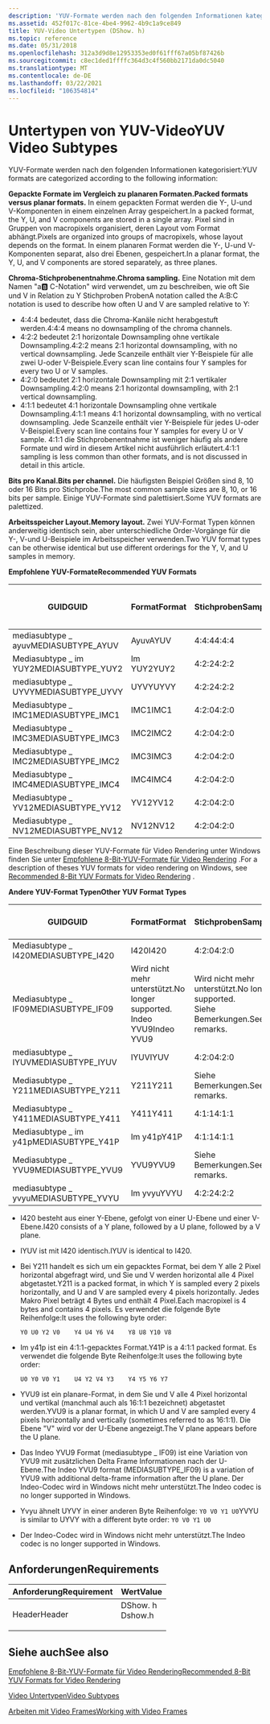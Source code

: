 ```yaml
---
description: 'YUV-Formate werden nach den folgenden Informationen kategorisiert:'
ms.assetid: 452f017c-81ce-4be4-9962-4b9c1a9ce849
title: YUV-Video Untertypen (DShow. h)
ms.topic: reference
ms.date: 05/31/2018
ms.openlocfilehash: 312a3d9d8e12953353ed0f61fff67a05bf87426b
ms.sourcegitcommit: c8ec1ded1ffffc364d3c4f560bb2171da0dc5040
ms.translationtype: MT
ms.contentlocale: de-DE
ms.lasthandoff: 03/22/2021
ms.locfileid: "106354814"
---
```

# <a name="yuv-video-subtypes"></a><span data-ttu-id="93e16-103">Untertypen von YUV-Video</span><span class="sxs-lookup"><span data-stu-id="93e16-103">YUV Video Subtypes</span></span>

<span data-ttu-id="93e16-104">YUV-Formate werden nach den folgenden Informationen kategorisiert:</span><span class="sxs-lookup"><span data-stu-id="93e16-104">YUV formats are categorized according to the following information:</span></span>

<span data-ttu-id="93e16-105">**Gepackte Formate im Vergleich zu planaren Formaten.**</span><span class="sxs-lookup"><span data-stu-id="93e16-105">**Packed formats versus planar formats.**</span></span> <span data-ttu-id="93e16-106">In einem gepackten Format werden die Y-, U-und V-Komponenten in einem einzelnen Array gespeichert.</span><span class="sxs-lookup"><span data-stu-id="93e16-106">In a packed format, the Y, U, and V components are stored in a single array.</span></span> <span data-ttu-id="93e16-107">Pixel sind in Gruppen von macropixels organisiert, deren Layout vom Format abhängt.</span><span class="sxs-lookup"><span data-stu-id="93e16-107">Pixels are organized into groups of macropixels, whose layout depends on the format.</span></span> <span data-ttu-id="93e16-108">In einem planaren Format werden die Y-, U-und V-Komponenten separat, also drei Ebenen, gespeichert.</span><span class="sxs-lookup"><span data-stu-id="93e16-108">In a planar format, the Y, U, and V components are stored separately, as three planes.</span></span>

<span data-ttu-id="93e16-109">**Chroma-Stichprobenentnahme.**</span><span class="sxs-lookup"><span data-stu-id="93e16-109">**Chroma sampling.**</span></span> <span data-ttu-id="93e16-110">Eine Notation mit dem Namen "a:b: C-Notation" wird verwendet, um zu beschreiben, wie oft Sie und V in Relation zu Y Stichproben Proben</span><span class="sxs-lookup"><span data-stu-id="93e16-110">A notation called the A:B:C notation is used to describe how often U and V are sampled relative to Y:</span></span>

-   <span data-ttu-id="93e16-111">4:4:4 bedeutet, dass die Chroma-Kanäle nicht herabgestuft werden.</span><span class="sxs-lookup"><span data-stu-id="93e16-111">4:4:4 means no downsampling of the chroma channels.</span></span>
-   <span data-ttu-id="93e16-112">4:2:2 bedeutet 2:1 horizontale Downsampling ohne vertikale Downsampling.</span><span class="sxs-lookup"><span data-stu-id="93e16-112">4:2:2 means 2:1 horizontal downsampling, with no vertical downsampling.</span></span> <span data-ttu-id="93e16-113">Jede Scanzeile enthält vier Y-Beispiele für alle zwei U-oder V-Beispiele.</span><span class="sxs-lookup"><span data-stu-id="93e16-113">Every scan line contains four Y samples for every two U or V samples.</span></span>
-   <span data-ttu-id="93e16-114">4:2:0 bedeutet 2:1 horizontale Downsampling mit 2:1 vertikaler Downsampling.</span><span class="sxs-lookup"><span data-stu-id="93e16-114">4:2:0 means 2:1 horizontal downsampling, with 2:1 vertical downsampling.</span></span>
-   <span data-ttu-id="93e16-115">4:1:1 bedeutet 4:1 horizontale Downsampling ohne vertikale Downsampling.</span><span class="sxs-lookup"><span data-stu-id="93e16-115">4:1:1 means 4:1 horizontal downsampling, with no vertical downsampling.</span></span> <span data-ttu-id="93e16-116">Jede Scanzeile enthält vier Y-Beispiele für jedes U-oder V-Beispiel.</span><span class="sxs-lookup"><span data-stu-id="93e16-116">Every scan line contains four Y samples for every U or V sample.</span></span> <span data-ttu-id="93e16-117">4:1:1 die Stichprobenentnahme ist weniger häufig als andere Formate und wird in diesem Artikel nicht ausführlich erläutert.</span><span class="sxs-lookup"><span data-stu-id="93e16-117">4:1:1 sampling is less common than other formats, and is not discussed in detail in this article.</span></span>

<span data-ttu-id="93e16-118">**Bits pro Kanal.**</span><span class="sxs-lookup"><span data-stu-id="93e16-118">**Bits per channel.**</span></span> <span data-ttu-id="93e16-119">Die häufigsten Beispiel Größen sind 8, 10 oder 16 Bits pro Stichprobe.</span><span class="sxs-lookup"><span data-stu-id="93e16-119">The most common sample sizes are 8, 10, or 16 bits per sample.</span></span> <span data-ttu-id="93e16-120">Einige YUV-Formate sind palettisiert.</span><span class="sxs-lookup"><span data-stu-id="93e16-120">Some YUV formats are palettized.</span></span>

<span data-ttu-id="93e16-121">**Arbeitsspeicher Layout.**</span><span class="sxs-lookup"><span data-stu-id="93e16-121">**Memory layout.**</span></span> <span data-ttu-id="93e16-122">Zwei YUV-Format Typen können anderweitig identisch sein, aber unterschiedliche Order-Vorgänge für die Y-, V-und U-Beispiele im Arbeitsspeicher verwenden.</span><span class="sxs-lookup"><span data-stu-id="93e16-122">Two YUV format types can be otherwise identical but use different orderings for the Y, V, and U samples in memory.</span></span>

<span data-ttu-id="93e16-123">**Empfohlene YUV-Formate**</span><span class="sxs-lookup"><span data-stu-id="93e16-123">**Recommended YUV Formats**</span></span>



| <span data-ttu-id="93e16-124">GUID</span><span class="sxs-lookup"><span data-stu-id="93e16-124">GUID</span></span>               | <span data-ttu-id="93e16-125">Format</span><span class="sxs-lookup"><span data-stu-id="93e16-125">Format</span></span> | <span data-ttu-id="93e16-126">Stichproben</span><span class="sxs-lookup"><span data-stu-id="93e16-126">Sampling</span></span> | <span data-ttu-id="93e16-127">Gepackt oder planare</span><span class="sxs-lookup"><span data-stu-id="93e16-127">Packed or planar</span></span> | <span data-ttu-id="93e16-128">Bits pro Kanal</span><span class="sxs-lookup"><span data-stu-id="93e16-128">Bits per channel</span></span> |
|--------------------|--------|----------|------------------|------------------|
| <span data-ttu-id="93e16-129">mediasubtype \_ ayuv</span><span class="sxs-lookup"><span data-stu-id="93e16-129">MEDIASUBTYPE\_AYUV</span></span> | <span data-ttu-id="93e16-130">Ayuv</span><span class="sxs-lookup"><span data-stu-id="93e16-130">AYUV</span></span>   | <span data-ttu-id="93e16-131">4:4:4</span><span class="sxs-lookup"><span data-stu-id="93e16-131">4:4:4</span></span>    | <span data-ttu-id="93e16-132">Stop</span><span class="sxs-lookup"><span data-stu-id="93e16-132">Packed</span></span>           | <span data-ttu-id="93e16-133">8</span><span class="sxs-lookup"><span data-stu-id="93e16-133">8</span></span>                |
| <span data-ttu-id="93e16-134">Mediasubtype \_ im YUY2</span><span class="sxs-lookup"><span data-stu-id="93e16-134">MEDIASUBTYPE\_YUY2</span></span> | <span data-ttu-id="93e16-135">Im YUY2</span><span class="sxs-lookup"><span data-stu-id="93e16-135">YUY2</span></span>   | <span data-ttu-id="93e16-136">4:2:2</span><span class="sxs-lookup"><span data-stu-id="93e16-136">4:2:2</span></span>    | <span data-ttu-id="93e16-137">Stop</span><span class="sxs-lookup"><span data-stu-id="93e16-137">Packed</span></span>           | <span data-ttu-id="93e16-138">8</span><span class="sxs-lookup"><span data-stu-id="93e16-138">8</span></span>                |
| <span data-ttu-id="93e16-139">mediasubtype \_ UYVY</span><span class="sxs-lookup"><span data-stu-id="93e16-139">MEDIASUBTYPE\_UYVY</span></span> | <span data-ttu-id="93e16-140">UYVY</span><span class="sxs-lookup"><span data-stu-id="93e16-140">UYVY</span></span>   | <span data-ttu-id="93e16-141">4:2:2</span><span class="sxs-lookup"><span data-stu-id="93e16-141">4:2:2</span></span>    | <span data-ttu-id="93e16-142">Stop</span><span class="sxs-lookup"><span data-stu-id="93e16-142">Packed</span></span>           | <span data-ttu-id="93e16-143">8</span><span class="sxs-lookup"><span data-stu-id="93e16-143">8</span></span>                |
| <span data-ttu-id="93e16-144">Mediasubtype \_ IMC1</span><span class="sxs-lookup"><span data-stu-id="93e16-144">MEDIASUBTYPE\_IMC1</span></span> | <span data-ttu-id="93e16-145">IMC1</span><span class="sxs-lookup"><span data-stu-id="93e16-145">IMC1</span></span>   | <span data-ttu-id="93e16-146">4:2:0</span><span class="sxs-lookup"><span data-stu-id="93e16-146">4:2:0</span></span>    | <span data-ttu-id="93e16-147">Planare</span><span class="sxs-lookup"><span data-stu-id="93e16-147">Planar</span></span>           | <span data-ttu-id="93e16-148">8</span><span class="sxs-lookup"><span data-stu-id="93e16-148">8</span></span>                |
| <span data-ttu-id="93e16-149">Mediasubtype \_ IMC3</span><span class="sxs-lookup"><span data-stu-id="93e16-149">MEDIASUBTYPE\_IMC3</span></span> | <span data-ttu-id="93e16-150">IMC2</span><span class="sxs-lookup"><span data-stu-id="93e16-150">IMC2</span></span>   | <span data-ttu-id="93e16-151">4:2:0</span><span class="sxs-lookup"><span data-stu-id="93e16-151">4:2:0</span></span>    | <span data-ttu-id="93e16-152">Planare</span><span class="sxs-lookup"><span data-stu-id="93e16-152">Planar</span></span>           | <span data-ttu-id="93e16-153">8</span><span class="sxs-lookup"><span data-stu-id="93e16-153">8</span></span>                |
| <span data-ttu-id="93e16-154">Mediasubtype \_ IMC2</span><span class="sxs-lookup"><span data-stu-id="93e16-154">MEDIASUBTYPE\_IMC2</span></span> | <span data-ttu-id="93e16-155">IMC3</span><span class="sxs-lookup"><span data-stu-id="93e16-155">IMC3</span></span>   | <span data-ttu-id="93e16-156">4:2:0</span><span class="sxs-lookup"><span data-stu-id="93e16-156">4:2:0</span></span>    | <span data-ttu-id="93e16-157">Planare</span><span class="sxs-lookup"><span data-stu-id="93e16-157">Planar</span></span>           | <span data-ttu-id="93e16-158">8</span><span class="sxs-lookup"><span data-stu-id="93e16-158">8</span></span>                |
| <span data-ttu-id="93e16-159">Mediasubtype \_ IMC4</span><span class="sxs-lookup"><span data-stu-id="93e16-159">MEDIASUBTYPE\_IMC4</span></span> | <span data-ttu-id="93e16-160">IMC4</span><span class="sxs-lookup"><span data-stu-id="93e16-160">IMC4</span></span>   | <span data-ttu-id="93e16-161">4:2:0</span><span class="sxs-lookup"><span data-stu-id="93e16-161">4:2:0</span></span>    | <span data-ttu-id="93e16-162">Planare</span><span class="sxs-lookup"><span data-stu-id="93e16-162">Planar</span></span>           | <span data-ttu-id="93e16-163">8</span><span class="sxs-lookup"><span data-stu-id="93e16-163">8</span></span>                |
| <span data-ttu-id="93e16-164">Mediasubtype \_ YV12</span><span class="sxs-lookup"><span data-stu-id="93e16-164">MEDIASUBTYPE\_YV12</span></span> | <span data-ttu-id="93e16-165">YV12</span><span class="sxs-lookup"><span data-stu-id="93e16-165">YV12</span></span>   | <span data-ttu-id="93e16-166">4:2:0</span><span class="sxs-lookup"><span data-stu-id="93e16-166">4:2:0</span></span>    | <span data-ttu-id="93e16-167">Planare</span><span class="sxs-lookup"><span data-stu-id="93e16-167">Planar</span></span>           | <span data-ttu-id="93e16-168">8</span><span class="sxs-lookup"><span data-stu-id="93e16-168">8</span></span>                |
| <span data-ttu-id="93e16-169">Mediasubtype \_ NV12</span><span class="sxs-lookup"><span data-stu-id="93e16-169">MEDIASUBTYPE\_NV12</span></span> | <span data-ttu-id="93e16-170">NV12</span><span class="sxs-lookup"><span data-stu-id="93e16-170">NV12</span></span>   | <span data-ttu-id="93e16-171">4:2:0</span><span class="sxs-lookup"><span data-stu-id="93e16-171">4:2:0</span></span>    | <span data-ttu-id="93e16-172">Planare</span><span class="sxs-lookup"><span data-stu-id="93e16-172">Planar</span></span>           | <span data-ttu-id="93e16-173">8</span><span class="sxs-lookup"><span data-stu-id="93e16-173">8</span></span>                |



 

<span data-ttu-id="93e16-174">Eine Beschreibung dieser YUV-Formate für Video Rendering unter Windows finden Sie unter [Empfohlene 8-Bit-YUV-Formate für Video Rendering](../medfound/recommended-8-bit-yuv-formats-for-video-rendering.md) .</span><span class="sxs-lookup"><span data-stu-id="93e16-174">For a description of theses YUV formats for video rendering on Windows, see [Recommended 8-Bit YUV Formats for Video Rendering](../medfound/recommended-8-bit-yuv-formats-for-video-rendering.md) .</span></span>

<span data-ttu-id="93e16-175">**Andere YUV-Format Typen**</span><span class="sxs-lookup"><span data-stu-id="93e16-175">**Other YUV Format Types**</span></span>



| <span data-ttu-id="93e16-176">GUID</span><span class="sxs-lookup"><span data-stu-id="93e16-176">GUID</span></span>               | <span data-ttu-id="93e16-177">Format</span><span class="sxs-lookup"><span data-stu-id="93e16-177">Format</span></span>                                                | <span data-ttu-id="93e16-178">Stichproben</span><span class="sxs-lookup"><span data-stu-id="93e16-178">Sampling</span></span>                                                | <span data-ttu-id="93e16-179">Gepackt oder planare</span><span class="sxs-lookup"><span data-stu-id="93e16-179">Packed or planar</span></span>                                  | <span data-ttu-id="93e16-180">Bits pro Kanal</span><span class="sxs-lookup"><span data-stu-id="93e16-180">Bits per channel</span></span>                             |
|--------------------|-------------------------------------------------------|---------------------------------------------------------|---------------------------------------------------|----------------------------------------------|
| <span data-ttu-id="93e16-181">Mediasubtype \_ I420</span><span class="sxs-lookup"><span data-stu-id="93e16-181">MEDIASUBTYPE\_I420</span></span> | <span data-ttu-id="93e16-182">I420</span><span class="sxs-lookup"><span data-stu-id="93e16-182">I420</span></span>                                                  | <span data-ttu-id="93e16-183">4:2:0</span><span class="sxs-lookup"><span data-stu-id="93e16-183">4:2:0</span></span>                                                   | <span data-ttu-id="93e16-184">Planare</span><span class="sxs-lookup"><span data-stu-id="93e16-184">Planar</span></span>                                            | <span data-ttu-id="93e16-185">8</span><span class="sxs-lookup"><span data-stu-id="93e16-185">8</span></span>                                            |
| <span data-ttu-id="93e16-186">Mediasubtype \_ IF09</span><span class="sxs-lookup"><span data-stu-id="93e16-186">MEDIASUBTYPE\_IF09</span></span> | <span data-ttu-id="93e16-187">Wird nicht mehr unterstützt.</span><span class="sxs-lookup"><span data-stu-id="93e16-187">No longer supported.</span></span><br/> <span data-ttu-id="93e16-188">Indeo YVU9</span><span class="sxs-lookup"><span data-stu-id="93e16-188">Indeo YVU9</span></span><br/> | <span data-ttu-id="93e16-189">Wird nicht mehr unterstützt.</span><span class="sxs-lookup"><span data-stu-id="93e16-189">No longer supported.</span></span><br/> <span data-ttu-id="93e16-190">Siehe Bemerkungen.</span><span class="sxs-lookup"><span data-stu-id="93e16-190">See remarks.</span></span><br/> | <span data-ttu-id="93e16-191">Wird nicht mehr unterstützt.</span><span class="sxs-lookup"><span data-stu-id="93e16-191">No longer supported.</span></span><br/> <span data-ttu-id="93e16-192">Planare</span><span class="sxs-lookup"><span data-stu-id="93e16-192">Planar</span></span><br/> | <span data-ttu-id="93e16-193">Wird nicht mehr unterstützt.</span><span class="sxs-lookup"><span data-stu-id="93e16-193">No longer supported.</span></span><br/> <span data-ttu-id="93e16-194">8</span><span class="sxs-lookup"><span data-stu-id="93e16-194">8</span></span><br/> |
| <span data-ttu-id="93e16-195">mediasubtype \_ IYUV</span><span class="sxs-lookup"><span data-stu-id="93e16-195">MEDIASUBTYPE\_IYUV</span></span> | <span data-ttu-id="93e16-196">IYUV</span><span class="sxs-lookup"><span data-stu-id="93e16-196">IYUV</span></span>                                                  | <span data-ttu-id="93e16-197">4:2:0</span><span class="sxs-lookup"><span data-stu-id="93e16-197">4:2:0</span></span>                                                   | <span data-ttu-id="93e16-198">Planare</span><span class="sxs-lookup"><span data-stu-id="93e16-198">Planar</span></span>                                            | <span data-ttu-id="93e16-199">8</span><span class="sxs-lookup"><span data-stu-id="93e16-199">8</span></span>                                            |
| <span data-ttu-id="93e16-200">Mediasubtype \_ Y211</span><span class="sxs-lookup"><span data-stu-id="93e16-200">MEDIASUBTYPE\_Y211</span></span> | <span data-ttu-id="93e16-201">Y211</span><span class="sxs-lookup"><span data-stu-id="93e16-201">Y211</span></span>                                                  | <span data-ttu-id="93e16-202">Siehe Bemerkungen.</span><span class="sxs-lookup"><span data-stu-id="93e16-202">See remarks.</span></span>                                            | <span data-ttu-id="93e16-203">Stop</span><span class="sxs-lookup"><span data-stu-id="93e16-203">Packed</span></span>                                            | <span data-ttu-id="93e16-204">8</span><span class="sxs-lookup"><span data-stu-id="93e16-204">8</span></span>                                            |
| <span data-ttu-id="93e16-205">Mediasubtype \_ Y411</span><span class="sxs-lookup"><span data-stu-id="93e16-205">MEDIASUBTYPE\_Y411</span></span> | <span data-ttu-id="93e16-206">Y411</span><span class="sxs-lookup"><span data-stu-id="93e16-206">Y411</span></span>                                                  | <span data-ttu-id="93e16-207">4:1:1</span><span class="sxs-lookup"><span data-stu-id="93e16-207">4:1:1</span></span>                                                   | <span data-ttu-id="93e16-208">Stop</span><span class="sxs-lookup"><span data-stu-id="93e16-208">Packed</span></span>                                            | <span data-ttu-id="93e16-209">8</span><span class="sxs-lookup"><span data-stu-id="93e16-209">8</span></span>                                            |
| <span data-ttu-id="93e16-210">Mediasubtype \_ im y41p</span><span class="sxs-lookup"><span data-stu-id="93e16-210">MEDIASUBTYPE\_Y41P</span></span> | <span data-ttu-id="93e16-211">Im y41p</span><span class="sxs-lookup"><span data-stu-id="93e16-211">Y41P</span></span>                                                  | <span data-ttu-id="93e16-212">4:1:1</span><span class="sxs-lookup"><span data-stu-id="93e16-212">4:1:1</span></span>                                                   | <span data-ttu-id="93e16-213">Stop</span><span class="sxs-lookup"><span data-stu-id="93e16-213">Packed</span></span>                                            | <span data-ttu-id="93e16-214">8</span><span class="sxs-lookup"><span data-stu-id="93e16-214">8</span></span>                                            |
| <span data-ttu-id="93e16-215">Mediasubtype \_ YVU9</span><span class="sxs-lookup"><span data-stu-id="93e16-215">MEDIASUBTYPE\_YVU9</span></span> | <span data-ttu-id="93e16-216">YVU9</span><span class="sxs-lookup"><span data-stu-id="93e16-216">YVU9</span></span>                                                  | <span data-ttu-id="93e16-217">Siehe Bemerkungen.</span><span class="sxs-lookup"><span data-stu-id="93e16-217">See remarks.</span></span>                                            | <span data-ttu-id="93e16-218">Planare</span><span class="sxs-lookup"><span data-stu-id="93e16-218">Planar</span></span>                                            | <span data-ttu-id="93e16-219">8</span><span class="sxs-lookup"><span data-stu-id="93e16-219">8</span></span>                                            |
| <span data-ttu-id="93e16-220">mediasubtype \_ yvyu</span><span class="sxs-lookup"><span data-stu-id="93e16-220">MEDIASUBTYPE\_YVYU</span></span> | <span data-ttu-id="93e16-221">Im yvyu</span><span class="sxs-lookup"><span data-stu-id="93e16-221">YVYU</span></span>                                                  | <span data-ttu-id="93e16-222">4:2:2</span><span class="sxs-lookup"><span data-stu-id="93e16-222">4:2:2</span></span>                                                   | <span data-ttu-id="93e16-223">Stop</span><span class="sxs-lookup"><span data-stu-id="93e16-223">Packed</span></span>                                            | <span data-ttu-id="93e16-224">8</span><span class="sxs-lookup"><span data-stu-id="93e16-224">8</span></span>                                            |



 

-   <span data-ttu-id="93e16-225">I420 besteht aus einer Y-Ebene, gefolgt von einer U-Ebene und einer V-Ebene.</span><span class="sxs-lookup"><span data-stu-id="93e16-225">I420 consists of a Y plane, followed by a U plane, followed by a V plane.</span></span>
-   <span data-ttu-id="93e16-226">IYUV ist mit I420 identisch.</span><span class="sxs-lookup"><span data-stu-id="93e16-226">IYUV is identical to I420.</span></span>
-   <span data-ttu-id="93e16-227">Bei Y211 handelt es sich um ein gepacktes Format, bei dem Y alle 2 Pixel horizontal abgefragt wird, und Sie und V werden horizontal alle 4 Pixel abgetastet.</span><span class="sxs-lookup"><span data-stu-id="93e16-227">Y211 is a packed format, in which Y is sampled every 2 pixels horizontally, and U and V are sampled every 4 pixels horizontally.</span></span> <span data-ttu-id="93e16-228">Jedes Makro Pixel beträgt 4 Bytes und enthält 4 Pixel.</span><span class="sxs-lookup"><span data-stu-id="93e16-228">Each macropixel is 4 bytes and contains 4 pixels.</span></span> <span data-ttu-id="93e16-229">Es verwendet die folgende Byte Reihenfolge:</span><span class="sxs-lookup"><span data-stu-id="93e16-229">It uses the following byte order:</span></span>

    `Y0 U0 Y2 V0    Y4 U4 Y6 V4    Y8 U8 Y10 V8`

-   <span data-ttu-id="93e16-230">Im y41p ist ein 4:1:1-gepacktes Format.</span><span class="sxs-lookup"><span data-stu-id="93e16-230">Y41P is a 4:1:1 packed format.</span></span> <span data-ttu-id="93e16-231">Es verwendet die folgende Byte Reihenfolge:</span><span class="sxs-lookup"><span data-stu-id="93e16-231">It uses the following byte order:</span></span>

    `U0 Y0 V0 Y1    U4 Y2 V4 Y3    Y4 Y5 Y6 Y7`

-   <span data-ttu-id="93e16-232">YVU9 ist ein planare-Format, in dem Sie und V alle 4 Pixel horizontal und vertikal (manchmal auch als 16:1:1 bezeichnet) abgetastet werden.</span><span class="sxs-lookup"><span data-stu-id="93e16-232">YVU9 is a planar format, in which U and V are sampled every 4 pixels horizontally and vertically (sometimes referred to as 16:1:1).</span></span> <span data-ttu-id="93e16-233">Die Ebene "V" wird vor der U-Ebene angezeigt.</span><span class="sxs-lookup"><span data-stu-id="93e16-233">The V plane appears before the U plane.</span></span>
-   <span data-ttu-id="93e16-234">Das Indeo YVU9 Format (mediasubtype \_ IF09) ist eine Variation von YVU9 mit zusätzlichen Delta Frame Informationen nach der U-Ebene.</span><span class="sxs-lookup"><span data-stu-id="93e16-234">The Indeo YVU9 format (MEDIASUBTYPE\_IF09) is a variation of YVU9 with additional delta-frame information after the U plane.</span></span> <span data-ttu-id="93e16-235">Der Indeo-Codec wird in Windows nicht mehr unterstützt.</span><span class="sxs-lookup"><span data-stu-id="93e16-235">The Indeo codec is no longer supported in Windows.</span></span>
-   <span data-ttu-id="93e16-236">Yvyu ähnelt UYVY in einer anderen Byte Reihenfolge: `Y0 V0 Y1 U0`</span><span class="sxs-lookup"><span data-stu-id="93e16-236">YVYU is similar to UYVY with a different byte order: `Y0 V0 Y1 U0`</span></span>

-   <span data-ttu-id="93e16-237">Der Indeo-Codec wird in Windows nicht mehr unterstützt.</span><span class="sxs-lookup"><span data-stu-id="93e16-237">The Indeo codec is no longer supported in Windows.</span></span>

## <a name="requirements"></a><span data-ttu-id="93e16-238">Anforderungen</span><span class="sxs-lookup"><span data-stu-id="93e16-238">Requirements</span></span>



| <span data-ttu-id="93e16-239">Anforderung</span><span class="sxs-lookup"><span data-stu-id="93e16-239">Requirement</span></span> | <span data-ttu-id="93e16-240">Wert</span><span class="sxs-lookup"><span data-stu-id="93e16-240">Value</span></span> |
|-------------------|------------------------------------------------------------------------------------|
| <span data-ttu-id="93e16-241">Header</span><span class="sxs-lookup"><span data-stu-id="93e16-241">Header</span></span><br/> | <dl> <span data-ttu-id="93e16-242"><dt>DShow. h</dt></span><span class="sxs-lookup"><span data-stu-id="93e16-242"><dt>Dshow.h</dt></span></span> </dl> |



## <a name="see-also"></a><span data-ttu-id="93e16-243">Siehe auch</span><span class="sxs-lookup"><span data-stu-id="93e16-243">See also</span></span>

<dl> <dt>

[<span data-ttu-id="93e16-244">Empfohlene 8-Bit-YUV-Formate für Video Rendering</span><span class="sxs-lookup"><span data-stu-id="93e16-244">Recommended 8-Bit YUV Formats for Video Rendering</span></span>](../medfound/recommended-8-bit-yuv-formats-for-video-rendering.md)
</dt> <dt>

[<span data-ttu-id="93e16-245">Video Untertypen</span><span class="sxs-lookup"><span data-stu-id="93e16-245">Video Subtypes</span></span>](video-subtypes.md)
</dt> <dt>

[<span data-ttu-id="93e16-246">Arbeiten mit Video Frames</span><span class="sxs-lookup"><span data-stu-id="93e16-246">Working with Video Frames</span></span>](working-with-video-frames.md)
</dt> </dl>

 

 
